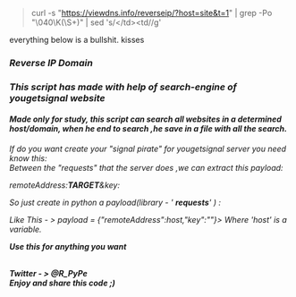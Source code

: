 
> curl -s "https://viewdns.info/reverseip/?host=site&t=1" | grep -Po "\040<td>\K(\S+)"  | sed 's/<\/td><td//g'

everything below is a bullshit. kisses 

 
<h3><em>Reverse IP Domain<em></h3>

<h3>This script has made with help of search-engine of yougetsignal website</h3>

<h4>Made only for study, this script can search all websites in a determined host/domain,
when he end to search ,he save in a file with all the search.
</h4>

If do you want create your "signal pirate"  for yougetsignal server you need know this:<br>
Between the "requests"  that the  server does ,we can extract this payload:

remoteAddress:<strong>TARGET</strong>&key:<strong><empty></strong>

So just create in python a payload(library - ' <strong>requests</strong>' ) :

Like This - > <em>payload = {"remoteAddress":host,"key":""}</em>>
Where 'host'  is a variable.


<strong><em>Use this for anything you want

<br>Twitter - > @R_PyPe
<br>Enjoy and share this code ;)

</strong></em>
